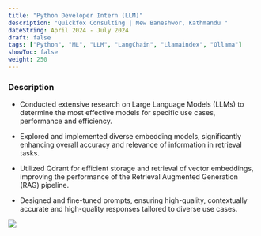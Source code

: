 ```yaml
---
title: "Python Developer Intern (LLM)"
description: "Quickfox Consulting | New Baneshwor, Kathmandu " 
dateString: April 2024 - July 2024
draft: false
tags: ["Python", "ML", "LLM", "LangChain", "Llamaindex", "Ollama"]
showToc: false
weight: 250
--- 
```


### Description

- Conducted extensive research on Large Language Models (LLMs) to determine the most effective models for specific use cases, performance and efficiency.

- Explored and implemented diverse embedding models, significantly enhancing overall accuracy and relevance of information in retrieval tasks.

- Utilized Qdrant for efficient storage and retrieval of vector embeddings, improving the performance of the Retrieval Augmented Generation (RAG) pipeline.

- Designed and fine-tuned prompts, ensuring high-quality, contextually accurate and high-quality responses tailored to
diverse use cases.

<!-- ![](/experience/intern/qf.png#center) -->
![](/experience/intern/qf2.png)